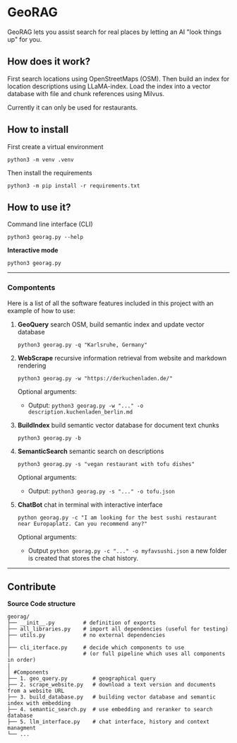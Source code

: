 # GeoRAG

GeoRAG lets you assist search for real places by letting an AI "look things up" for you. 

## How does it work?


First search locations using OpenStreetMaps (OSM). 
Then build an index for location descriptions using LLaMA-index. 
Load the index into a vector database with file and chunk references using Milvus. 


<p>
Currently it can only be used for restaurants. 
</p>

## How to install 

First create a virtual environment
```
python3 -m venv .venv
```

Then install the requirements
```
python3 -m pip install -r requirements.txt
```

## How to use it? 

Command line interface (CLI)

```
python3 georag.py --help
```


<b>Interactive mode</b>
```
python3 georag.py
```

--- 

### Compontents 

Here is a list of all the software features included in this project with an example of how to use:

1. <b>GeoQuery</b> search OSM, build semantic index and update vector database
    ```
    python3 georag.py -q "Karlsruhe, Germany" 
    ```

2. <b>WebScrape</b> recursive information retrieval from website and markdown rendering
    ```
    python3 georag.py -w "https://derkuchenladen.de/" 
    ```
    Optional arguments:
    - Output: `python3 georag.py -w "..." -o description.kuchenladen_berlin.md`

3. <b>BuildIndex</b> build semantic vector database for document text chunks
    ```
    python3 georag.py -b
    ```

3. <b>SemanticSearch</b> semantic search on descriptions
    ```
    python3 georag.py -s "vegan restaurant with tofu dishes" 
    ```
    Optional arguments:
    - Output: `python3 georag.py -s "..." -o tofu.json`

4. <b>ChatBot</b> chat in terminal with interactive interface
    ```
    python georag.py -c "I am looking for the best sushi restaurant near Europaplatz. Can you recommend any?"
    ```
    Optional arguments:
    - Output `python georag.py -c "..." -o myfavsushi.json` a new folder is created that stores the chat history.


--- 

## Contribute 

<b>Source Code structure</b>

```
georag/
├── __init__.py         # definition of exports 
├── all_libraries.py    # import all dependencies (useful for testing)
├── utils.py            # no external dependencies
│
├── cli_iterface.py     # decide which components to use 
│                       # (or full pipeline which uses all components in order)
│
│ #Components
├── 1. geo_query.py        # geographical query 
├── 2. scrape_website.py   # download a text version and documents from a website URL  
├── 3. build_database.py   # building vector database and semantic index with embedding
├── 4. semantic_search.py  # use embedding and reranker to search database
├── 5. llm_interface.py    # chat interface, history and context managment
└── ...
```
